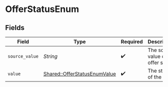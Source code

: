 # OfferStatusEnum


## Fields

| Field                                                                       | Type                                                                        | Required                                                                    | Description                                                                 | Example                                                                     |
| --------------------------------------------------------------------------- | --------------------------------------------------------------------------- | --------------------------------------------------------------------------- | --------------------------------------------------------------------------- | --------------------------------------------------------------------------- |
| `source_value`                                                              | *String*                                                                    | :heavy_check_mark:                                                          | The source value of the offer status.                                       | Pending                                                                     |
| `value`                                                                     | [Shared::OfferStatusEnumValue](../../models/shared/offerstatusenumvalue.md) | :heavy_check_mark:                                                          | The status of the offer.                                                    | pending                                                                     |